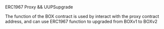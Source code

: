 ERC1967 Proxy && UUPSupgrade

The function of the BOX contract is used by interact with the proxy contract address, and can use ERC1967 function to upgraded from BOXv1 to BOXv2

